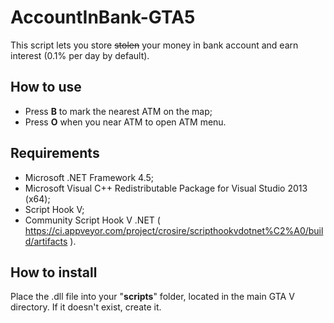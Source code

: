 # AccountInBank-GTA5
This script lets you store ~~stolen~~ your money in bank account and earn interest (0.1% per day by default).

How to use
----------

 - Press **B** to mark the nearest ATM on the map;
 - Press **O** when you near ATM to open ATM menu.

Requirements 
--------------

- Microsoft .NET Framework 4.5;
- Microsoft Visual C++ Redistributable Package for Visual Studio 2013 (x64);
- Script Hook V;
- Community Script Hook V .NET ( https://ci.appveyor.com/project/crosire/scripthookvdotnet%C2%A0/build/artifacts ).

How to install
--------------

Place the .dll file into your "**scripts**" folder, located in the main GTA V directory. If it doesn't exist, create it.
